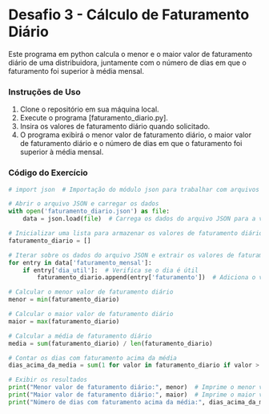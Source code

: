 # Desafio 3 - Cálculo de Faturamento Diário

Este programa em python calcula o menor e o maior valor de faturamento diário de uma distribuidora, juntamente com o número de dias em que o faturamento foi superior à média mensal.

### Instruções de Uso

1. Clone o repositório em sua máquina local.
2. Execute o programa [faturamento_diario.py].
3. Insira os valores de faturamento diário quando solicitado.
4. O programa exibirá o menor valor de faturamento diário, o maior valor de faturamento diário e o número de dias em que o faturamento foi superior à média mensal.

### Código do Exercício

```python
# import json  # Importação do módulo json para trabalhar com arquivos JSON

# Abrir o arquivo JSON e carregar os dados
with open('faturamento_diario.json') as file:
    data = json.load(file)  # Carrega os dados do arquivo JSON para a variável 'data'

# Inicializar uma lista para armazenar os valores de faturamento diário
faturamento_diario = []

# Iterar sobre os dados do arquivo JSON e extrair os valores de faturamento diário
for entry in data['faturamento_mensal']:
    if entry['dia_util']:  # Verifica se o dia é útil
        faturamento_diario.append(entry['faturamento'])  # Adiciona o valor de faturamento à lista

# Calcular o menor valor de faturamento diário
menor = min(faturamento_diario)

# Calcular o maior valor de faturamento diário
maior = max(faturamento_diario)

# Calcular a média de faturamento diário
media = sum(faturamento_diario) / len(faturamento_diario)

# Contar os dias com faturamento acima da média
dias_acima_da_media = sum(1 for valor in faturamento_diario if valor > media)

# Exibir os resultados
print("Menor valor de faturamento diário:", menor)  # Imprime o menor valor de faturamento diário
print("Maior valor de faturamento diário:", maior)  # Imprime o maior valor de faturamento diário
print("Número de dias com faturamento acima da média:", dias_acima_da_media)  # Imprime o número de dias com faturamento acima da média


